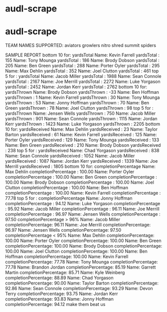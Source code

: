 # audl-scrape
# audl-scrape


TEAM NAMES SUPPORTED:
aviators
growlers
nitro
shred
summit
spiders



SAMPLE REPORT
bottom 10 for:  yardsTotal
Name: Kevin Farrell yardsTotal : 155
Name: Tony Mounga yardsTotal : 186
Name: Brody Dobson yardsTotal : 205
Name: Ben Green yardsTotal : 288
Name: Porter Oyler yardsTotal : 295
Name: Max Dehlin yardsTotal : 352
Name: Joel Clutton yardsTotal : 461
top 5 for : yardsTotal
Name: Jacob Miller yardsTotal : 1988
Name: Sean Connole yardsTotal : 2167
Name: Joe Merrill yardsTotal : 2272
Name: Luke Yorgason yardsTotal : 2452
Name: Jordan Kerr yardsTotal : 2762
bottom 10 for:  yardsThrown
Name: Brody Dobson yardsThrown : -33
Name: Ben Hoffman yardsThrown : 1
Name: Kevin Farrell yardsThrown : 30
Name: Tony Mounga yardsThrown : 53
Name: Jonny Hoffman yardsThrown : 70
Name: Ben Green yardsThrown : 78
Name: Joel Clutton yardsThrown : 98
top 5 for : yardsThrown
Name: Jensen Wells yardsThrown : 750
Name: Jacob Miller yardsThrown : 901
Name: Sean Connole yardsThrown : 1115
Name: Jordan Kerr yardsThrown : 1423
Name: Luke Yorgason yardsThrown : 2205
bottom 10 for:  yardsReceived
Name: Max Dehlin yardsReceived : 23
Name: Taylor Barton yardsReceived : 61
Name: Kevin Farrell yardsReceived : 125
Name: Porter Oyler yardsReceived : 129
Name: Tony Mounga yardsReceived : 133
Name: Ben Green yardsReceived : 210
Name: Brody Dobson yardsReceived : 238
top 5 for : yardsReceived
Name: Chad Yorgason yardsReceived : 838
Name: Sean Connole yardsReceived : 1052
Name: Jacob Miller yardsReceived : 1087
Name: Jordan Kerr yardsReceived : 1339
Name: Joe Merrill yardsReceived : 1805
bottom 10 for:  completionPercentage
Name: Max Dehlin completionPercentage : 100.00
Name: Porter Oyler completionPercentage : 100.00
Name: Ben Green completionPercentage : 100.00
Name: Brody Dobson completionPercentage : 100.00
Name: Joel Clutton completionPercentage : 100.00
Name: Ben Hoffman completionPercentage : 100.00
Name: Kevin Farrell completionPercentage : 77.78
top 5 for : completionPercentage
Name: Jonny Hoffman completionPercentage : 94.12
Name: Luke Yorgason completionPercentage : 95.92
Name: Jacob Miller completionPercentage : 96.11
Name: Joe Merrill completionPercentage : 96.97
Name: Jensen Wells completionPercentage : 97.50
completionPercentage > 96%
Name: Jacob Miller completionPercentage: 96.11
Name: Joe Merrill completionPercentage: 96.97
Name: Jensen Wells completionPercentage: 97.50
completionPercentage < 95%
Name: Max Dehlin completionPercentage: 100.00
Name: Porter Oyler completionPercentage: 100.00
Name: Ben Green completionPercentage: 100.00
Name: Brody Dobson completionPercentage: 100.00
Name: Joel Clutton completionPercentage: 100.00
Name: Ben Hoffman completionPercentage: 100.00
Name: Kevin Farrell completionPercentage: 77.78
Name: Tony Mounga completionPercentage: 77.78
Name: Brandon Jordan completionPercentage: 85.19
Name: Garrett Martin completionPercentage: 85.71
Name: Kyle Weinberg completionPercentage: 88.89
Name: Chad Yorgason completionPercentage: 90.00
Name: Taylor Barton completionPercentage: 92.86
Name: Sean Connole completionPercentage: 93.29
Name: Devon Terry completionPercentage: 93.75
Name: Jordan Kerr completionPercentage: 93.83
Name: Jonny Hoffman completionPercentage: 94.12
make them beat us
